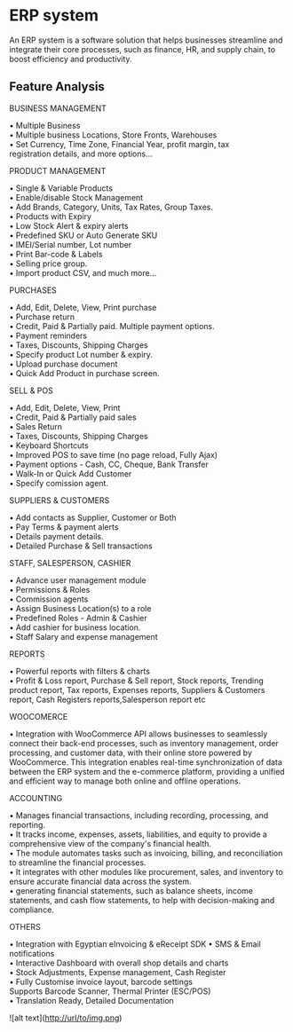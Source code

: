 # ERP system
An ERP system is a software solution that helps businesses streamline and integrate their core processes, such as finance, HR, and supply chain, to boost efficiency and productivity.

## Feature Analysis

BUSINESS MANAGEMENT

• Multiple Business<br />
• Multiple business Locations, Store Fronts, Warehouses<br />
• Set Currency, Time Zone, Financial Year, profit margin, tax<br />
registration details, and more options...

PRODUCT MANAGEMENT

• Single & Variable Products <br />
• Enable/disable Stock Management<br />
• Add Brands, Category, Units, Tax Rates, Group Taxes.<br />
• Products with Expiry<br />
• Low Stock Alert & expiry alerts<br />
• Predefined SKU or Auto Generate SKU<br />
• IMEI/Serial number, Lot number<br />
• Print Bar-code & Labels<br />
• Selling price group.<br />
• Import product CSV, and much more...<br />

PURCHASES

• Add, Edit, Delete, View, Print purchase<br />
• Purchase return<br />
• Credit, Paid & Partially paid. Multiple payment options.<br />
• Payment reminders<br />
• Taxes, Discounts, Shipping Charges<br />
• Specify product Lot number & expiry.<br />
• Upload purchase document<br />
• Quick Add Product in purchase screen.<br />

SELL & POS

• Add, Edit, Delete, View, Print<br />
• Credit, Paid & Partially paid sales<br />
• Sales Return<br />
• Taxes, Discounts, Shipping Charges<br />
• Keyboard Shortcuts<br />
• Improved POS to save time (no page
reload, Fully Ajax)<br />
• Payment options - Cash, CC, Cheque, Bank
Transfer<br />
• Walk-In or Quick Add Customer<br />
• Specify comission agent.<br />

SUPPLIERS & CUSTOMERS

• Add contacts as Supplier, Customer or Both<br />
• Pay Terms & payment alerts<br />
• Details payment details.<br />
• Detailed Purchase & Sell transactions<br />

STAFF, SALESPERSON, CASHIER

• Advance user management module<br />
• Permissions & Roles<br />
• Commission agents<br />
• Assign Business Location(s) to a role<br />
• Predefined Roles - Admin & Cashier<br />
• Add cashier for business location.<br />
• Staff Salary and expense management<br />

REPORTS

• Powerful reports with filters & charts<br />
• Profit & Loss report, Purchase & Sell report, Stock reports, Trending product report, Tax reports, Expenses reports, Suppliers & Customers report, Cash Registers reports,Salesperson report etc<br />

WOOCOMERCE

• Integration with WooCommerce API allows businesses to seamlessly connect their back-end processes, such as inventory management, order processing, and customer data, with their online store powered by WooCommerce. This integration enables real-time synchronization of data between the ERP system and the e-commerce platform, providing a unified and efficient way to manage both online and offline operations.
<br />

ACCOUNTING

• Manages financial transactions, including recording, processing, and reporting.<br />
• It tracks income, expenses, assets, liabilities, and equity to provide a comprehensive view of the company's financial health.<br />
• The module automates tasks such as invoicing, billing, and reconciliation to streamline the financial processes.<br />
• It integrates with other modules like procurement, sales, and inventory to ensure accurate financial data across the system.<br />
• generating financial statements, such as balance sheets, income statements, and cash flow statements, to help with decision-making and compliance.<br />


OTHERS

• Integration with Egyptian eInvoicing & eReceipt SDK
• SMS & Email notifications<br />
• Interactive Dashboard with overall shop details and charts<br />
• Stock Adjustments, Expense management, Cash Register<br />
• Fully Customise invoice layout, barcode settings<br />
Supports Barcode Scanner, Thermal Printer (ESC/POS)<br />
• Translation Ready, Detailed Documentation<br />

![alt text]([http://url/to/img.png](https://github.com/hadeer-elnaghy/ERP-system/blob/main/screenshots/screencapture-lgcetsys-logic-sbs-accounting-dashboard-2024-04-22-21_48_06.png
))

